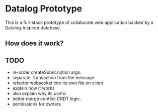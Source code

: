 # Datalog Prototype

This is a full-stack prototype of collaborate web application backed by a Datalog-inspired database.

## How does it work?



## TODO

- re-order createSubscription args.
- separate Transaction from the message
- refactor websocket into its own file on client
- explain how it works
- also explain why its useful.
- better merge conflict CRDT logic.
- permissions for owners